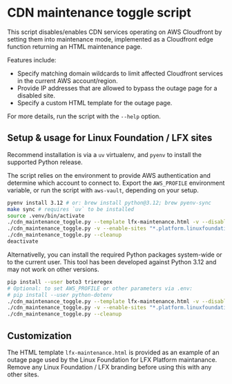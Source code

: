 # CDN maintenance toggle script

This script disables/enables CDN services operating on AWS Cloudfront by
setting them into maintenance mode, implemented as a Cloudfront edge function
returning an HTML maintenance page.

Features include:

- Specify matching domain wildcards to limit affected Cloudfront services in
  the current AWS account/region.
- Provide IP addresses that are allowed to bypass the outage page for a
  disabled site.
- Specify a custom HTML template for the outage page.

For more details, run the script with the `--help` option.

## Setup & usage for Linux Foundation / LFX sites

Recommend installation is via a `uv` virtualenv, and `pyenv` to install the
supported Python release.

The script relies on the environment to provide AWS authentication and
determine which account to connect to. Export the `AWS_PROFILE` environment
variable, or run the script with `aws-vault`, depending on your setup.

```bash
pyenv install 3.12 # or: brew install python@3.12; brew pyenv-sync
make sync # requires `uv` to be installed
source .venv/bin/activate
./cdn_maintenance_toggle.py --template lfx-maintenance.html -v --disable-sites "*.platform.linuxfoundation.org" "*.lfx.dev"
./cdn_maintenance_toggle.py -v --enable-sites "*.platform.linuxfoundation.org" "*.lfx.dev"
./cdn_maintenance_toggle.py --cleanup
deactivate
```

Alternativelly, you can install the required Python packages system-wide or to
the current user. This tool has been developed against Python 3.12 and may not
work on other versions.

```bash
pip install --user boto3 trieregex
# Optional: to set AWS_PROFILE or other parameters via .env:
# pip install --user python-dotenv
./cdn_maintenance_toggle.py --template lfx-maintenance.html -v --disable-sites "*.platform.linuxfoundation.org" "*.lfx.dev"
./cdn_maintenance_toggle.py -v --enable-sites "*.platform.linuxfoundation.org" "*.lfx.dev"
./cdn_maintenance_toggle.py --cleanup
```

## Customization

The HTML template `lfx-maintenance.html` is provided as an example of an outage
page used by the Linux Foundation for LFX Platform maintanance. Remove any
Linux Foundation / LFX branding before using this with any other sites.
